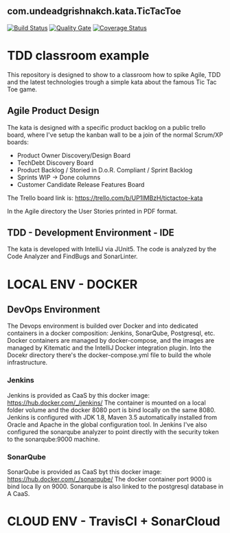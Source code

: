## com.undeadgrishnakch.kata.TicTacToe
[![Build Status][travisimg]][travislink]
[![Quality Gate](https://sonarqube.com/api/badges/gate?key=test:tictactoe)](https://sonarqube.com/dashboard/index/test:tictactoe)
[![Coverage Status](https://coveralls.io/repos/github/undeadgrishnackh/tictactoe/badge.svg?branch=master)](https://coveralls.io/github/undeadgrishnackh/tictactoe?branch=master)

# TDD classroom example
This repository is designed to show to a classroom how to spike Agile, TDD and the latest technologies trough a simple kata about the famous Tic Tac Toe game.

## Agile Product Design
The kata is designed with a specific product backlog on a public trello board, where I've setup the kanban wall to be a join of the normal Scrum/XP boards:
* Product Owner Discovery/Design Board
* TechDebt Discovery Board
* Product Backlog / Storied in D.o.R. Compliant / Sprint Backlog
* Sprints WIP -> Done columns
* Customer Candidate Release Features Board

The Trello board link is:
https://trello.com/b/UP1IMBzH/tictactoe-kata

In the Agile directory the User Stories printed in PDF format.

## TDD - Development Environment - IDE
The kata is developed with IntelliJ via JUnit5. The code is analyzed by the Code Analyzer and FindBugs and SonarLinter.

# LOCAL ENV - DOCKER
## DevOps Environment
The Devops environment is builded over Docker and into dedicated containers in a docker composition: Jenkins, SonarQube, Postgresql, etc.
Docker containers are managed by docker-compose, and the images are managed by Kitematic and the IntelliJ Docker integration plugin.
Into the Docekr directory there's the docker-compose.yml file to build the whole infrastructure.
### Jenkins
Jenkins is provided as CaaS by this docker image: https://hub.docker.com/_/jenkins/
The container is mounted on a local folder volume and the docker 8080 port is bind locally on the same 8080.
Jenkins is configured with JDK 1.8, Maven 3.5 automatically installed from Oracle and Apache in the global configuration tool.
In Jenkins I've also configured the sonarqube analyzer to point directly with the security token to the sonarqube:9000 machine.
### SonarQube
SonarQube is provided as CaaS byt this docker image: https://hub.docker.com/_/sonarqube/
The docker container port 9000 is bind loca lly on 9000. Sonarqube is also linked to the postgresql database in A CaaS.

# CLOUD ENV - TravisCI + SonarCloud

[travisimg]: https://travis-ci.org/undeadgrishnackh/tictactoe.svg?branch=master
[travislink]: https://travis-ci.org/undeadgrishnackh/tictactoe
